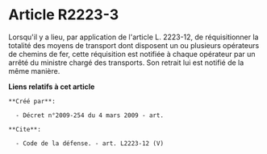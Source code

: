 # Article R2223-3

Lorsqu'il y a lieu, par application de l'article L. 2223-12, de réquisitionner la totalité des moyens de transport dont
disposent un ou plusieurs opérateurs de chemins de fer, cette réquisition est notifiée à chaque opérateur par un arrêté du
ministre chargé des transports. Son retrait lui est notifié de la même manière.

**Liens relatifs à cet article**

	**Créé par**:

	  - Décret n°2009-254 du 4 mars 2009 - art.

	**Cite**:

	  - Code de la défense. - art. L2223-12 (V)

